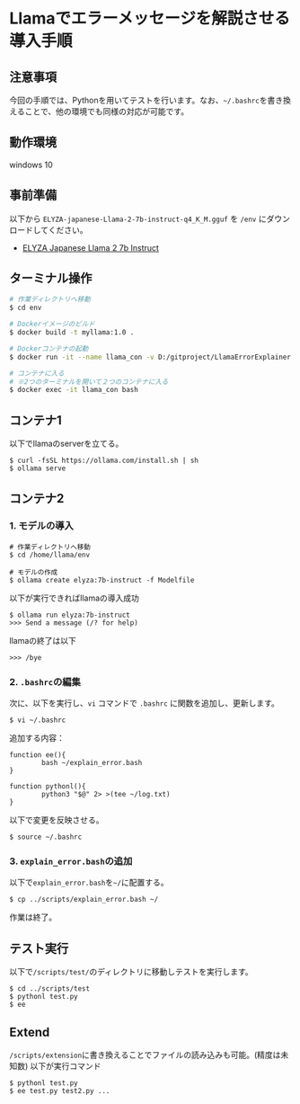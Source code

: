 # Llamaでエラーメッセージを解説させる導入手順
## 注意事項
今回の手順では、Pythonを用いてテストを行います。なお、`~/.bashrc`を書き換えることで、他の環境でも同様の対応が可能です。

## 動作環境
windows 10

## 事前準備
以下から `ELYZA-japanese-Llama-2-7b-instruct-q4_K_M.gguf` を `/env` にダウンロードしてください。

- [ELYZA Japanese Llama 2 7b Instruct](https://huggingface.co/mmnga/ELYZA-japanese-Llama-2-7b-instruct-gguf/blob/main/ELYZA-japanese-Llama-2-7b-instruct-q4_K_M.gguf)

## ターミナル操作

```bash
# 作業ディレクトリへ移動
$ cd env

# Dockerイメージのビルド
$ docker build -t myllama:1.0 .

# Dockerコンテナの起動
$ docker run -it --name llama_con -v D:/gitproject/LlamaErrorExplainer:/home/llama -d myllama:1.0

# コンテナに入る
# ※2つのターミナルを開いて２つのコンテナに入る
$ docker exec -it llama_con bash
```

## コンテナ1
以下でllamaのserverを立てる。
```
$ curl -fsSL https://ollama.com/install.sh | sh
$ ollama serve
```

## コンテナ2
### 1. モデルの導入
```
# 作業ディレクトリへ移動
$ cd /home/llama/env

# モデルの作成
$ ollama create elyza:7b-instruct -f Modelfile
```
以下が実行できればllamaの導入成功
```
$ ollama run elyza:7b-instruct
>>> Send a message (/? for help)
```
llamaの終了は以下
```
>>> /bye 
```
### 2. `.bashrc`の編集
次に、以下を実行し、`vi` コマンドで `.bashrc` に関数を追加し、更新します。
```
$ vi ~/.bashrc
```
追加する内容：
```
function ee(){
        bash ~/explain_error.bash
}

function pythonl(){
        python3 "$@" 2> >(tee ~/log.txt)
}
```
以下で変更を反映させる。
```
$ source ~/.bashrc
```

###  3. `explain_error.bash`の追加
以下で`explain_error.bash`を`~/`に配置する。
```
$ cp ../scripts/explain_error.bash ~/
```
作業は終了。

## テスト実行
以下で`/scripts/test/`のディレクトリに移動しテストを実行します。
```
$ cd ../scripts/test
$ pythonl test.py
$ ee
```

## Extend
`/scripts/extension`に書き換えることでファイルの読み込みも可能。(精度は未知数)
以下が実行コマンド
```
$ pythonl test.py
$ ee test.py test2.py ...
```

